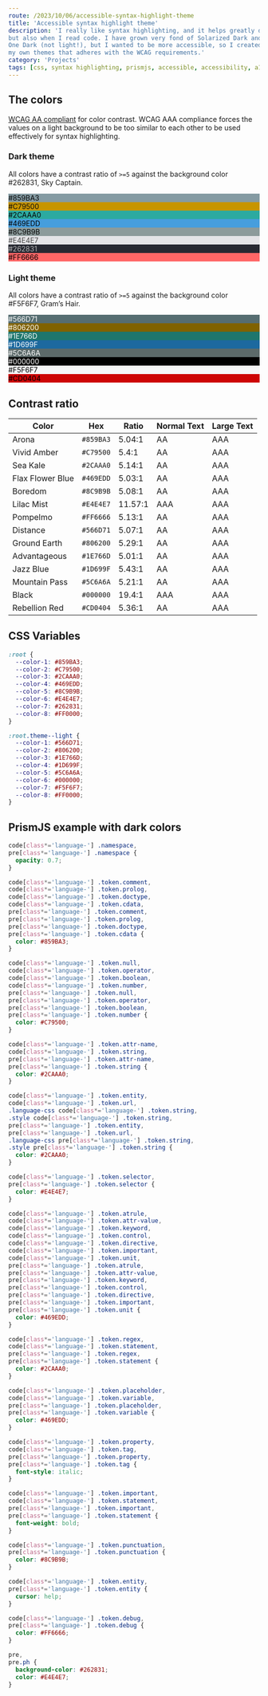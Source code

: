 ```yaml
---
route: /2023/10/06/accessible-syntax-highlight-theme
title: 'Accessible syntax highlight theme'
description: 'I really like syntax highlighting, and it helps greatly during development,
but also when I read code. I have grown very fond of Solarized Dark and
One Dark (not light!), but I wanted to be more accessible, so I created
my own themes that adheres with the WCAG requirements.'
category: 'Projects'
tags: [css, syntax highlighting, prismjs, accessible, accessibility, a11y]
---
```


## The colors

[WCAG AA compliant](https://www.w3.org/TR/WCAG/#visual-audio-contrast-contrast)
for color contrast. WCAG AAA compliance forces the values on a light background
to be too similar to each other to be used effectively for syntax highlighting.

### Dark theme

All colors have a contrast ratio of `>=5` against the background color
<span class="ph color-badge"><span class="ph color-drop" style="background-color: #262831;"></span>#262831,
Sky Captain</span>.

<div class="ph swatch">
  <div class="ph color" style="background-color: #859BA3; color:#050505;" data-rel="#859BA3" data-color-name="Arona">#859BA3</div>
  <div class="ph color" style="background-color: #C79500; color:#0D0D0D;" data-rel="#C79500" data-color-name="Vivid Amber">#C79500</div>
  <div class="ph color" style="background-color: #2CAAA0; color:#050505;" data-rel="#2CAAA0" data-color-name="Sea Kale">#2CAAA0</div>
  <div class="ph color" style="background-color: #469EDD; color:#030303;" data-rel="#469EDD" data-color-name="Flax Flower Blue">#469EDD</div>
  <div class="ph color" style="background-color: #8C9B9B; color:#050505;" data-rel="#8C9B9B" data-color-name="Boredom">#8C9B9B</div>
  <div class="ph color" style="background-color: #E4E4E7; color:#474747;" data-rel="#E4E4E7" data-color-name="Lilac Mist">#E4E4E7</div>
  <div class="ph color" style="background-color: #262831; color:#B3B3B3;" data-rel="#262831" data-color-name="Sky Captain">#262831</div>
  <div class="ph color" style="background-color: #FF6666; color:#000000;" data-rel="#FF6666" data-color-name="Pompelmo">#FF6666</div>
</div>

### Light theme

All colors have a contrast ratio of `>=5` against the background color
<span class="ph color-badge"><span class="ph color-drop" style="background-color: #F5F6F7;"></span>#F5F6F7,
Gram’s Hair</span>.

<div class="ph swatch">
  <div class="ph color" style="background-color: #566D71; color:#FFFFFF;" data-rel="#566D71" data-color-name="Distance">#566D71</div>
  <div class="ph color" style="background-color: #806200; color:#FFFFFF;" data-rel="#806200" data-color-name="Ground Earth">#806200</div>
  <div class="ph color" style="background-color: #1E766D; color:#FFFFFF;" data-rel="#1E766D" data-color-name="Advantageous">#1E766D</div>
  <div class="ph color" style="background-color: #1D699F; color:#FFFFFF;" data-rel="#1D699F" data-color-name="Jazz Blue">#1D699F</div>
  <div class="ph color" style="background-color: #5C6A6A; color:#FFFFFF;" data-rel="#5C6A6A" data-color-name="Mountain Pass">#5C6A6A</div>
  <div class="ph color" style="background-color: #000000; color:#FFFFFF;" data-rel="#000000" data-color-name="Black">#000000</div>
  <div class="ph color" style="background-color: #F5F6F7; color:#000000;" data-rel="#F5F6F7" data-color-name="Gram’s Hair">#F5F6F7</div>
  <div class="ph color" style="background-color: #CD0404; color:#000000;" data-rel="#CD0404" data-color-name="Rebellion Red">#CD0404</div>
</div>

## Contrast ratio

| Color            | Hex       | Ratio   | Normal Text | Large Text |
| ---------------- | --------- | ------- | ----------- | ---------- |
| Arona            | `#859BA3` | 5.04:1  | AA          | AAA        |
| Vivid Amber      | `#C79500` | 5.4:1   | AA          | AAA        |
| Sea Kale         | `#2CAAA0` | 5.14:1  | AA          | AAA        |
| Flax Flower Blue | `#469EDD` | 5.03:1  | AA          | AAA        |
| Boredom          | `#8C9B9B` | 5.08:1  | AA          | AAA        |
| Lilac Mist       | `#E4E4E7` | 11.57:1 | AAA         | AAA        |
| Pompelmo         | `#FF6666` | 5.13:1  | AA          | AAA        |
| Distance         | `#566D71` | 5.07:1  | AA          | AAA        |
| Ground Earth     | `#806200` | 5.29:1  | AA          | AAA        |
| Advantageous     | `#1E766D` | 5.01:1  | AA          | AAA        |
| Jazz Blue        | `#1D699F` | 5.43:1  | AA          | AAA        |
| Mountain Pass    | `#5C6A6A` | 5.21:1  | AA          | AAA        |
| Black            | `#000000` | 19.4:1  | AAA         | AAA        |
| Rebellion Red    | `#CD0404` | 5.36:1  | AA          | AAA        |

## CSS Variables

```css
:root {
  --color-1: #859BA3;
  --color-2: #C79500;
  --color-3: #2CAAA0;
  --color-4: #469EDD;
  --color-5: #8C9B9B;
  --color-6: #E4E4E7;
  --color-7: #262831;
  --color-8: #FF0000;
}

:root.theme--light {
  --color-1: #566D71;
  --color-2: #806200;
  --color-3: #1E766D;
  --color-4: #1D699F;
  --color-5: #5C6A6A;
  --color-6: #000000;
  --color-7: #F5F6F7;
  --color-8: #FF0000;
}
```

## PrismJS example with dark colors

```css
code[class*='language-'] .namespace,
pre[class*='language-'] .namespace {
  opacity: 0.7;
}

code[class*='language-'] .token.comment,
code[class*='language-'] .token.prolog,
code[class*='language-'] .token.doctype,
code[class*='language-'] .token.cdata,
pre[class*='language-'] .token.comment,
pre[class*='language-'] .token.prolog,
pre[class*='language-'] .token.doctype,
pre[class*='language-'] .token.cdata {
  color: #859BA3;
}

code[class*='language-'] .token.null,
code[class*='language-'] .token.operator,
code[class*='language-'] .token.boolean,
code[class*='language-'] .token.number,
pre[class*='language-'] .token.null,
pre[class*='language-'] .token.operator,
pre[class*='language-'] .token.boolean,
pre[class*='language-'] .token.number {
  color: #C79500;
}

code[class*='language-'] .token.attr-name,
code[class*='language-'] .token.string,
pre[class*='language-'] .token.attr-name,
pre[class*='language-'] .token.string {
  color: #2CAAA0;
}

code[class*='language-'] .token.entity,
code[class*='language-'] .token.url,
.language-css code[class*='language-'] .token.string,
.style code[class*='language-'] .token.string,
pre[class*='language-'] .token.entity,
pre[class*='language-'] .token.url,
.language-css pre[class*='language-'] .token.string,
.style pre[class*='language-'] .token.string {
  color: #2CAAA0;
}

code[class*='language-'] .token.selector,
pre[class*='language-'] .token.selector {
  color: #E4E4E7;
}

code[class*='language-'] .token.atrule,
code[class*='language-'] .token.attr-value,
code[class*='language-'] .token.keyword,
code[class*='language-'] .token.control,
code[class*='language-'] .token.directive,
code[class*='language-'] .token.important,
code[class*='language-'] .token.unit,
pre[class*='language-'] .token.atrule,
pre[class*='language-'] .token.attr-value,
pre[class*='language-'] .token.keyword,
pre[class*='language-'] .token.control,
pre[class*='language-'] .token.directive,
pre[class*='language-'] .token.important,
pre[class*='language-'] .token.unit {
  color: #469EDD;
}

code[class*='language-'] .token.regex,
code[class*='language-'] .token.statement,
pre[class*='language-'] .token.regex,
pre[class*='language-'] .token.statement {
  color: #2CAAA0;
}

code[class*='language-'] .token.placeholder,
code[class*='language-'] .token.variable,
pre[class*='language-'] .token.placeholder,
pre[class*='language-'] .token.variable {
  color: #469EDD;
}

code[class*='language-'] .token.property,
code[class*='language-'] .token.tag,
pre[class*='language-'] .token.property,
pre[class*='language-'] .token.tag {
  font-style: italic;
}

code[class*='language-'] .token.important,
code[class*='language-'] .token.statement,
pre[class*='language-'] .token.important,
pre[class*='language-'] .token.statement {
  font-weight: bold;
}

code[class*='language-'] .token.punctuation,
pre[class*='language-'] .token.punctuation {
  color: #8C9B9B;
}

code[class*='language-'] .token.entity,
pre[class*='language-'] .token.entity {
  cursor: help;
}

code[class*='language-'] .token.debug,
pre[class*='language-'] .token.debug {
  color: #FF6666;
}

pre,
pre.ph {
  background-color: #262831;
  color: #E4E4E7;
}
```
